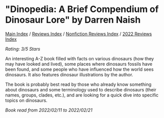 # "Dinopedia: A Brief Compendium of Dinosaur Lore" by Darren Naish

[Main Index](../../../README.md) / [Reviews Index](../../README.md) / [Nonfiction Reviews Index](../README.md) / [2022 Reviews Index](README.md)

*Rating: 3/5 Stars*

An interesting A-Z book filled with facts on various dinosaurs (how they may have looked and lived), some places where dinosaurs fossils have been found, and some people who have influenced how the world sees dinosaurs. It also features dinosaur illustrations by the author.

The book is probably best read by those who already know something about dinosaurs and some terminology used to describe dinosaurs (their names, groups, clades, etc.), and are looking for a quick dive into specific topics on dinosaurs.

*Book read from 2022/02/11 to 2022/02/21*
